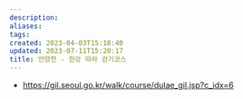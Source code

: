 ```yaml
---
description:
aliases: 
tags: 
created: 2023-04-03T15:18:40
updated: 2023-07-11T15:20:17
title: 안양천 - 한강 따라 걷기코스
---
```

- https://gil.seoul.go.kr/walk/course/dulae_gil.jsp?c_idx=6
